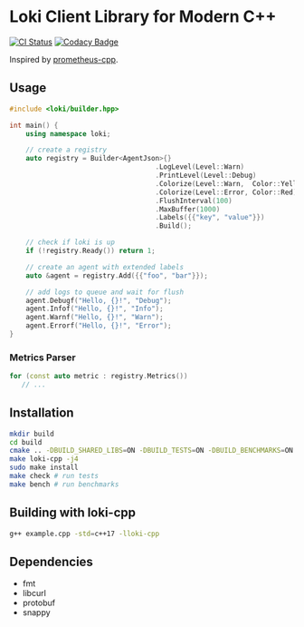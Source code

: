 # Loki Client Library for Modern C++

[![CI Status](https://github.com/mircodezorzi/loki-cpp/workflows/Continuous%20Integration/badge.svg)](https://github.com/mircodezorzi/loki-cpp/actions?workflow=Continuous+Integration)
[![Codacy Badge](https://api.codacy.com/project/badge/Grade/3ce68eb8a73444448f1c475eb3a222c5)](https://www.codacy.com/manual/mircodezorzi/loki-cpp?utm_source=github.com&amp;utm_medium=referral&amp;utm_content=mircodezorzi/loki-cpp&amp;utm_campaign=Badge_Grade)

Inspired by [prometheus-cpp](https://github.com/jupp0r/prometheus-cpp).

## Usage

```cpp
#include <loki/builder.hpp>

int main() {
	using namespace loki;

	// create a registry
	auto registry = Builder<AgentJson>{}
									.LogLevel(Level::Warn)
									.PrintLevel(Level::Debug)
									.Colorize(Level::Warn,  Color::Yellow)
									.Colorize(Level::Error, Color::Red)
									.FlushInterval(100)
									.MaxBuffer(1000)
									.Labels({{"key", "value"}})
									.Build();

	// check if loki is up
	if (!registry.Ready()) return 1;

	// create an agent with extended labels
	auto &agent = registry.Add({{"foo", "bar"}});

	// add logs to queue and wait for flush
	agent.Debugf("Hello, {}!", "Debug");
	agent.Infof("Hello, {}!", "Info");
	agent.Warnf("Hello, {}!", "Warn");
	agent.Errorf("Hello, {}!", "Error");
}
```

### Metrics Parser

```cpp
for (const auto metric : registry.Metrics())
   // ...
```

## Installation

```bash
mkdir build
cd build
cmake .. -DBUILD_SHARED_LIBS=ON -DBUILD_TESTS=ON -DBUILD_BENCHMARKS=ON
make loki-cpp -j4
sudo make install
make check # run tests
make bench # run benchmarks
```

## Building with loki-cpp

```bash
g++ example.cpp -std=c++17 -lloki-cpp
```

## Dependencies

  - fmt
  - libcurl
  - protobuf
  - snappy
